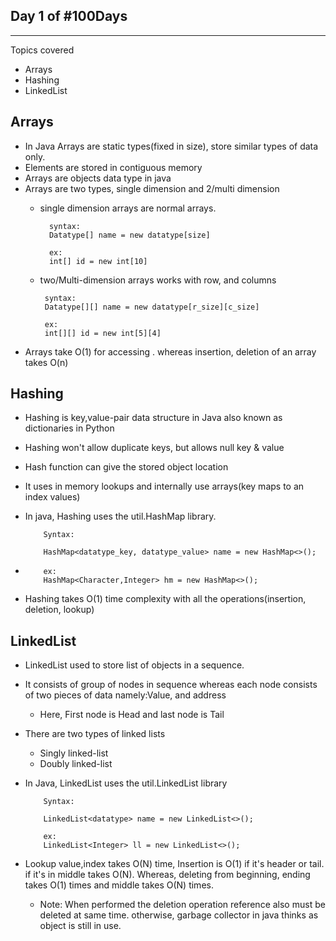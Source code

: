 Day 1 of #100Days
-
-------------
Topics covered 

- Arrays
- Hashing
- LinkedList

Arrays
-

- In Java Arrays are static types(fixed in size), store similar types of data only.
- Elements are stored in contiguous memory
- Arrays are objects data type in java
- Arrays are two types, single dimension and 2/multi dimension
  - single dimension arrays are normal arrays.

          syntax:
          Datatype[] name = new datatype[size]
  
          ex: 
          int[] id = new int[10]

  - two/Multi-dimension arrays works with row, and columns
  
         syntax:
         Datatype[][] name = new datatype[r_size][c_size]
  
         ex:
         int[][] id = new int[5][4]
  
- Arrays take O(1) for accessing . whereas insertion, deletion of an array takes O(n)

Hashing
-
- Hashing is key,value-pair data structure in Java also known as dictionaries in Python
- Hashing won't allow duplicate keys, but  allows null key & value
- Hash function can give the stored object location
- It uses in memory lookups and internally use arrays(key maps to an index values)
- In java, Hashing uses the util.HashMap library.
        
          Syntax:
      
          HashMap<datatype_key, datatype_value> name = new HashMap<>();
- 
          ex:
          HashMap<Character,Integer> hm = new HashMap<>();

- Hashing takes O(1) time complexity with all the operations(insertion, deletion, lookup)

LinkedList
-

- LinkedList used to store list of objects in a sequence.
- It consists of group of nodes in sequence whereas each node consists of two pieces of data namely:Value, and address
  - Here, First node is Head and last node is Tail

- There are two types of linked lists 
  - Singly linked-list 
  - Doubly linked-list
- In Java, LinkedList uses the util.LinkedList library

          Syntax:
          
          LinkedList<datatype> name = new LinkedList<>();
          
          ex:
          LinkedList<Integer> ll = new LinkedList<>();

- Lookup value,index takes O(N) time, Insertion is O(1) if it's header or tail. if it's in middle takes O(N). Whereas, deleting from beginning, ending takes O(1) times and middle takes O(N) times.
  - Note: When performed the deletion operation reference also must be deleted at same time. otherwise, garbage collector in java thinks as object is still in use.